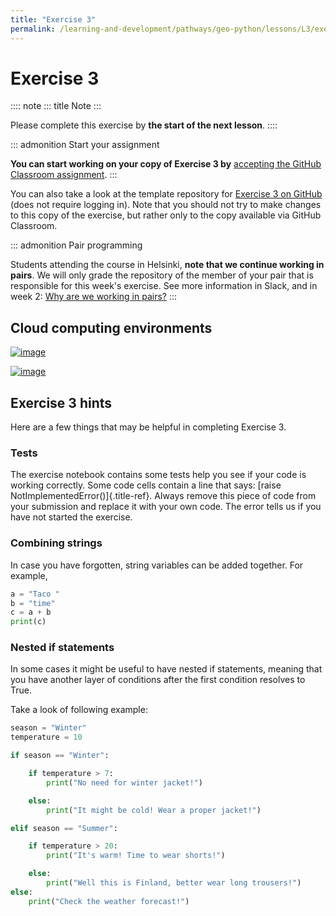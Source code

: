 ```yaml
---
title: "Exercise 3"
permalink: /learning-and-development/pathways/geo-python/lessons/L3/exercise-3/
---
```



# Exercise 3

:::: note
::: title
Note
:::

Please complete this exercise by **the start of the next lesson**.
::::

::: admonition
Start your assignment

**You can start working on your copy of Exercise 3 by** [accepting the
GitHub Classroom assignment](https://classroom.github.com/a/dRmxu83c).
:::

You can also take a look at the template repository for [Exercise 3 on
GitHub](https://github.com/Geo-Python-2023/Exercise-3) (does not require
logging in). Note that you should not try to make changes to this copy
of the exercise, but rather only to the copy available via GitHub
Classroom.

::: admonition
Pair programming

Students attending the course in Helsinki, **note that we continue
working in pairs**. We will only grade the repository of the member of
your pair that is responsible for this week\'s exercise. See more
information in Slack, and in week 2: [Why are we working in
pairs?](https://geo-python-site.readthedocs.io/en/latest/lessons/L2/why-pairs.html)
:::

## Cloud computing environments

[![image](https://img.shields.io/badge/launch-binder-red.svg)](https://mybinder.org/v2/gh/Geo-Python-2023/Binder/main?urlpath=lab)

[![image](https://img.shields.io/badge/launch-CSC%20notebook-blue.svg)](https://notebooks.csc.fi)

## Exercise 3 hints

Here are a few things that may be helpful in completing Exercise 3.

### Tests

The exercise notebook contains some tests help you see if your code is
working correctly. Some code cells contain a line that says: [raise
NotImplementedError()]{.title-ref}. Always remove this piece of code
from your submission and replace it with your own code. The error tells
us if you have not started the exercise.

### Combining strings

In case you have forgotten, string variables can be added together. For
example,

``` python
a = "Taco "
b = "time"
c = a + b
print(c)
```

### Nested if statements

In some cases it might be useful to have nested if statements, meaning
that you have another layer of conditions after the first condition
resolves to True.

Take a look of following example:

``` python
season = "Winter"
temperature = 10

if season == "Winter":

    if temperature > 7:
        print("No need for winter jacket!")

    else:
        print("It might be cold! Wear a proper jacket!")

elif season == "Summer":

    if temperature > 20:
        print("It's warm! Time to wear shorts!")

    else:
        print("Well this is Finland, better wear long trousers!")
else:
    print("Check the weather forecast!")
```
